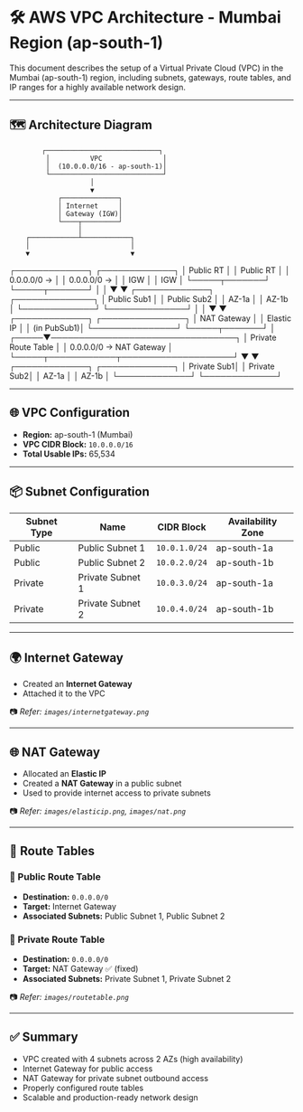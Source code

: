 # 🛠️ AWS VPC Architecture - Mumbai Region (ap-south-1)

This document describes the setup of a Virtual Private Cloud (VPC) in the Mumbai (ap-south-1) region, including subnets, gateways, route tables, and IP ranges for a highly available network design.

---

## 🗺️ Architecture Diagram

            ┌────────────────────────────┐
             │          VPC               │
             │  (10.0.0.0/16 - ap-south-1)│
             └────────────────────────────┘
                        │
                        ▼
                ┌──────────────┐
                │ Internet     │
                │ Gateway (IGW)│
                └────┬─────────┘
                     │
        ┌────────────┴────────────┐
        │                         │
        ▼                         ▼
┌─────────────┐           ┌─────────────┐
│ Public RT   │           │ Public RT   │
│ 0.0.0.0/0 → │           │ 0.0.0.0/0 → │
│ IGW         │           │ IGW         │
└─────┬───────┘           └─────┬───────┘
      │                         │
      ▼                         ▼
┌─────────────┐          ┌──────────────┐
│ Public Sub1 │          │ Public Sub2  │
│ AZ-1a       │          │ AZ-1b        │
└─────────────┘          └──────────────┘
      │                         │
      ▼                         ▼
┌─────────────┐         ┌───────────────┐
│ NAT Gateway │         │ Elastic IP    │
│ (in PubSub1)│         └───────────────┘
└─────┬───────┘
      │
┌─────▼─────────────────────────────────┐
│       Private Route Table             │
│ 0.0.0.0/0 → NAT Gateway               │
└─────┬────────────┬────────────────────┘
      ▼            ▼
┌─────────────┐ ┌─────────────┐
│ Private Sub1│ │ Private Sub2│
│ AZ-1a       │ │ AZ-1b       │
└─────────────┘ └─────────────┘


---

## 🌐 VPC Configuration

- **Region:** ap-south-1 (Mumbai)
- **VPC CIDR Block:** `10.0.0.0/16`
- **Total Usable IPs:** 65,534

---

## 📦 Subnet Configuration

| Subnet Type | Name             | CIDR Block     | Availability Zone |
|-------------|------------------|----------------|-------------------|
| Public      | Public Subnet 1  | `10.0.1.0/24`  | ap-south-1a       |
| Public      | Public Subnet 2  | `10.0.2.0/24`  | ap-south-1b       |
| Private     | Private Subnet 1 | `10.0.3.0/24`  | ap-south-1a       |
| Private     | Private Subnet 2 | `10.0.4.0/24`  | ap-south-1b       |

---

## 🌍 Internet Gateway

- Created an **Internet Gateway**
- Attached it to the VPC

📷 _Refer: `images/internetgateway.png`_

---

## 🌐 NAT Gateway

- Allocated an **Elastic IP**
- Created a **NAT Gateway** in a public subnet
- Used to provide internet access to private subnets

📷 _Refer: `images/elasticip.png`, `images/nat.png`_

---

## 🧭 Route Tables

### 🔹 Public Route Table

- **Destination:** `0.0.0.0/0`
- **Target:** Internet Gateway
- **Associated Subnets:** Public Subnet 1, Public Subnet 2

### 🔸 Private Route Table

- **Destination:** `0.0.0.0/0`
- **Target:** NAT Gateway ✅ (fixed)
- **Associated Subnets:** Private Subnet 1, Private Subnet 2

📷 _Refer: `images/routetable.png`_

---

## ✅ Summary

- VPC created with 4 subnets across 2 AZs (high availability)
- Internet Gateway for public access
- NAT Gateway for private subnet outbound access
- Properly configured route tables
- Scalable and production-ready network design






 